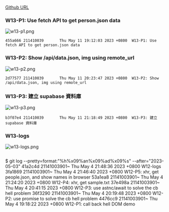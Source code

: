 [Github URL](https://github.com/211410039/1112-1N-js-demo-id/tree/main/demo/md/w13_39)

### W13-P1: Use fetch API to get person.json data

![w13-p1.png](https://qmfqlvkbasosvmqhicrw.supabase.co/storage/v1/object/public/demo-39/md_img/w13-p1.png?t=2023-05-11T11%3A11%3A32.882Z)
```
455a666 211410039       Thu May 11 19:12:03 2023 +0800  W13-P1: Use fetch API to get person.json data
```

### W13-P2: Show /api/data.json, img using remote_url

![w13-p2.png](https://qmfqlvkbasosvmqhicrw.supabase.co/storage/v1/object/public/demo-39/md_img/w13-p2.png?t=2023-05-11T11%3A11%3A32.882Z)
```
2d77577 211410039       Thu May 11 20:23:47 2023 +0800  W13-P2: Show /api/data.json, img using remote_url
```

### W13-P3: 建立 supabase 資料庫

![w13-p3.png](https://qmfqlvkbasosvmqhicrw.supabase.co/storage/v1/object/public/demo-39/md_img/w13-p3.png?t=2023-05-11T13%3A18%3A16.440Z)
```
b3f07e4 211410039       Thu May 11 21:18:49 2023 +0800  W13-P3: 建立 supabase 資料庫
```

### W13-logs

![w13-logs.png](https://qmfqlvkbasosvmqhicrw.supabase.co/storage/v1/object/public/demo-39/md_img/w13-logs.png?t=2023-05-11T11%3A11%3A32.882Z)

```

```

$ git log --pretty=format:"%h%x09%an%x09%ad%x09%s" --after="2023-05-03"
41a2c4d 21141003901~ Thu May 4 21:48:36 2023 +0800 W12-logs
3fa1869 21141003901~ Thu May 4 21:46:40 2023 +0800 W12-P5: xhr, get people.json, and show names in browser
53a1ea8 21141003901~ Thu May 4 21:24:20 2023 +0800 W12-P4: xhr, get sample.txt
37e498a 21141003901~ Thu May 4 20:41:15 2023 +0800 W12-P3: use astnc/await to solve the cb hell problem
36f3290 21141003901~ Thu May 4 20:19:48 2023 +0800 W12-P2: use promise to solve the cb hell problem
4476cc9 21141003901~ Thu May 4 19:18:22 2023 +0800 W12-P1: call back hell DOM demo
